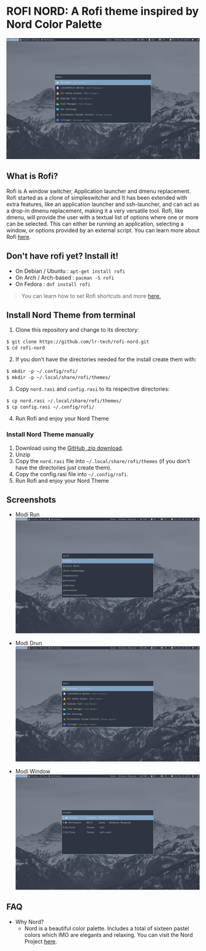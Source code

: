 # ROFI NORD: A Rofi theme inspired by Nord Color Palette

![Screenshot-drun](./screenshot-drun.png)

## What is Rofi?

Rofi is A window switcher, Application launcher and dmenu replacement.
Rofi started as a clone of simpleswitcher and It has been extended with extra features,
like an application launcher and ssh-launcher, and can act as a drop-in dmenu replacement,
making it a very versatile tool. Rofi, like dmenu, will provide the user with a textual list of
options where one or more can be selected. This can either be running an application, selecting
a window, or options provided by an external script. You can learn more about Rofi [here](https://github.com/davatorium/rofi).

## Don't have rofi yet? Install it!

- On Debian / Ubuntu : `apt-get install rofi`
- On Arch / Arch-based : `pacman -S rofi`
- On Fedora : `dnf install rofi`

> You can learn how to set Rofi shortcuts and more [here.](https://github.com/davatorium/rofi)

## Install Nord Theme from terminal

1. Clone this repository and change to its directory:
```
$ git clone https://github.com/lr-tech/rofi-nord.git
$ cd rofi-nord
```

2. If you don't have the directories needed for the install create them with:
```
$ mkdir -p ~/.config/rofi/
$ mkdir -p ~/.local/share/rofi/themes/
```

3. Copy `nord.rasi` and `config.rasi` to its respective directories:
```
$ cp nord.rasi ~/.local/share/rofi/themes/
$ cp config.rasi ~/.config/rofi/
```

4. Run Rofi and enjoy your Nord Theme

### Install Nord Theme manually

1. Download using the [GitHub .zip download](https://github.com/lr-tech/rofi-nord/archive/main.zip).
2. Unzip
3. Copy the `nord.rasi` file into `~/.local/share/rofi/themes` (if you don't have the directories just create them).
4. Copy the config.rasi file into `~/.config/rofi`.
5. Run Rofi and enjoy your Nord Theme


## Screenshots
- Modi Run
![Screenshot-run](./screenshot-run.png)

- Modi Drun
![Screenshot-drun](./screenshot-drun.png)

- Modi Window
![Screenshot-window](./screenshot-window.png)

## FAQ

- Why Nord?
  - Nord is a beautiful color palette. Includes a total of sixteen pastel colors which IMO are elegants and relaxing.
    You can visit the Nord Project [here](https://github.com/arcticicestudio/nord).

